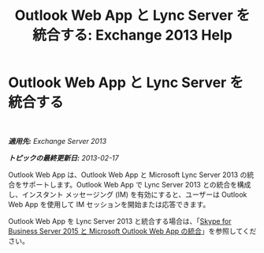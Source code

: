 ﻿---
title: 'Outlook Web App と Lync Server を統合する: Exchange 2013 Help'
TOCTitle: Outlook Web App と Lync Server を統合する
ms:assetid: 3aef7838-461b-4955-a62a-f30a9e02e20e
ms:mtpsurl: https://technet.microsoft.com/ja-jp/library/JJ983446(v=EXCHG.150)
ms:contentKeyID: 52057818
ms.date: 04/24/2018
mtps_version: v=EXCHG.150
ms.translationtype: HT
---

# Outlook Web App と Lync Server を統合する

 

_**適用先:** Exchange Server 2013_

_**トピックの最終更新日:** 2013-02-17_

Outlook Web App は、Outlook Web App と Microsoft Lync Server 2013 の統合をサポートします。Outlook Web App で Lync Server 2013 との統合を構成し、インスタント メッセージング (IM) を有効にすると、ユーザーは Outlook Web App を使用して IM セッションを開始または応答できます。

Outlook Web App を Lync Server 2013 と統合する場合は、「[Skype for Business Server 2015 と Microsoft Outlook Web App の統合](https://go.microsoft.com/fwlink/p/?linkid=280418)」を参照してください。

